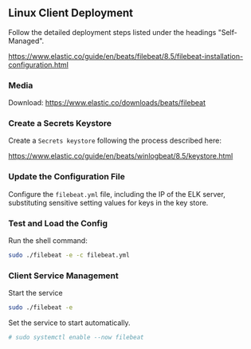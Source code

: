 ## Linux Client Deployment

Follow the detailed deployment steps listed under the headings "Self-Managed".

https://www.elastic.co/guide/en/beats/filebeat/8.5/filebeat-installation-configuration.html

### Media

Download: https://www.elastic.co/downloads/beats/filebeat

### Create a Secrets Keystore

Create a `Secrets keystore` following the process described here:

https://www.elastic.co/guide/en/beats/winlogbeat/8.5/keystore.html

### Update the Configuration File

Configure the `filebeat.yml` file, including the IP of the ELK server, substituting sensitive setting values for keys in the key store.

### Test and Load the Config

Run the shell command:

```sh
sudo ./filebeat -e -c filebeat.yml
```

### Client Service Management

Start the service

```sh
sudo ./filebeat -e
```

Set the service to start automatically.

```sh
# sudo systemctl enable --now filebeat
```
